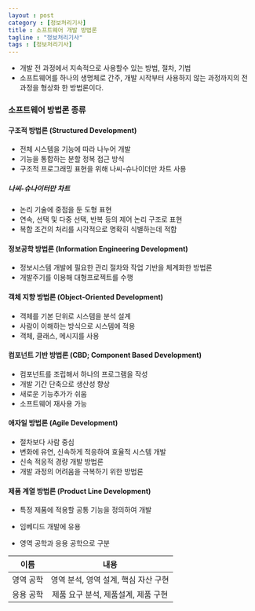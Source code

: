 ```yaml
---
layout : post
category : [정보처리기사]
title : 소프트웨어 개발 방법론
tagline : "정보처리기사"
tags : [정보처리기사]
---
```


- 개발 전 과정에서 지속적으로 사용할수 있는 방법, 절차, 기법
- 소프트웨어를 하나의 생명체로 간주, 개발 시작부터 사용하지 않는 과정까지의 전 과정을 형상화 한 방법론이다.

### 소프트웨어 방법론 종류

#### 구조적 방법론 (Structured Development)

- 전체 시스템을 기능에 따라 나누어 개발
- 기능을 통합하는 분할 정복 접근 방식
- 구조적 프로그래밍 표현을 위해 나씨-슈나이더만 차트 사용

##### 나씨-슈나이터만 차트

- 논리 기술에 중점을 둔 도형 표현
- 연속, 선택 및 다중 선택, 반복 등의 제어 논리 구조로 표현
- 복합 조건의 처리를 시각적으로 명확히 식별하는데 적합

#### 정보공학 방법론 (Information Engineering Development)

- 정보시스템 개발에 필요한 관리 절차와 작업 기반을 체계화한 방법론
- 개발주기를 이용해 대형프로젝트를 수행

#### 객체 지향 방법론 (Object-Oriented Development)

- 객체를 기본 단위로 시스템을 분석 설계
- 사람이 이해하는 방식으로 시스템에 적용
- 객체, 클래스, 메시지를 사용

#### 컴포넌트 기반 방법론 (CBD; Component Based Development)

- 컴포넌트를 조립해서 하나의 프로그램을 작성
- 개발 기간 단축으로 생산성 향상
- 새로운 기능추가가 쉬움
- 소프트웨어 재사용 가능

#### 애자일 방법론 (Agile Development)

- 절차보다 사람 중심
- 변화에 유연, 신속하게 적응하여 효율적 시스템 개발
- 신속 적응적 경량 개발 방법론
- 개발 과정의 어려움을 극복하기 위한 방법론

#### 제품 계열 방법론 (Product Line Development)

- 특정 제품에 적용할 공통 기능을 정의하여 개발

- 임베디드 개발에 유용

- 영역 공학과 응용 공학으로 구분

 |   이름    |                 내용                 |
  | :-------: | :----------------------------------: |
  | 영역 공학 | 영역 분석, 영역 설계, 핵심 자산 구현 |
  | 응용 공학 | 제품 요구 분석, 제품설계, 제품 구현  |

  